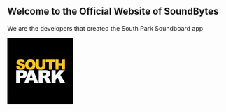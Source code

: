 ## Welcome to the Official Website of SoundBytes

We are the developers that created the South Park Soundboard app

<img src=https://raw.githubusercontent.com/soundbytesdotme/soundbytesdotme.github.io/main/assets/app-icon.png alt="Home Screenshot" width="30%"/>
